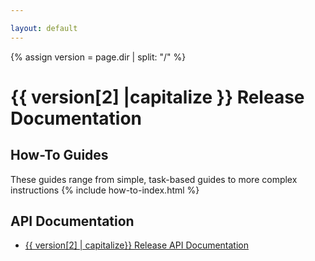 ```yaml
---

layout: default
---
```

{% assign version = page.dir | split: "/"  %}

# {{ version[2] |capitalize }} Release Documentation

## How-To Guides

These guides range from simple, task-based guides to more complex instructions
{% include how-to-index.html %}

## API Documentation

<ul>
<li><a href="./api/index" target="_blank" rel="noreferrer noopener" aria-haspopup="true">{{ version[2] | capitalize}} Release API Documentation</a></li>
</ul>

